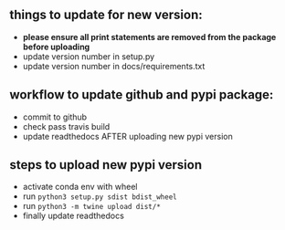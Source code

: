 ## things to update for new version:
* **please ensure all print statements are removed from the package before uploading**
* update version number in setup.py
* update version number in docs/requirements.txt

## workflow to update github and pypi package:
* commit to github
* check pass travis build
* update readthedocs AFTER uploading new pypi version

## steps to upload new pypi version
* activate conda env with wheel
* run `python3 setup.py sdist bdist_wheel`
* run `python3 -m twine upload dist/*`
* finally update readthedocs
